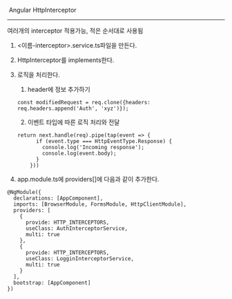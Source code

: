 ​												Angular HttpInterceptor

------

여러개의 interceptor 적용가능, 적은 순서대로 사용됨 

1. <이름-interceptor>.service.ts파일을 만든다.

2. HttpInterceptor를 implements한다.

3. 로직을 처리한다.

   1.  header에 정보 추가하기

   ```
   const modifiedRequest = req.clone({headers: req.headers.append('Auth', 'xyz')});
   ```

   2. 이벤트 타입에 따른 로직 처리와 전달 

   ```
   return next.handle(req).pipe(tap(event => {
         if (event.type === HttpEventType.Response) {
           console.log('Incoming response');
           console.log(event.body);
         }
       }))
   ```

4. app.module.ts에 providers[]에 다음과 같이 추가한다.

```
@NgModule({
  declarations: [AppComponent],
  imports: [BrowserModule, FormsModule, HttpClientModule],
  providers: [
    {
      provide: HTTP_INTERCEPTORS,
      useClass: AuthInterceptorService,
      multi: true
    },
    {
      provide: HTTP_INTERCEPTORS,
      useClass: LogginInterceptorService,
      multi: true
    }
  ],
  bootstrap: [AppComponent]
})
```

